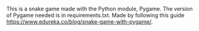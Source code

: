 This is a snake game made with the Python module, Pygame. The version of Pygame needed is in requirements.txt. Made by following this guide https://www.edureka.co/blog/snake-game-with-pygame/.

